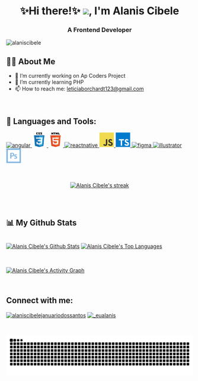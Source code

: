 <h1 align="center">✨Hi there!✨ <img src="https://raw.githubusercontent.com/MartinHeinz/MartinHeinz/master/wave.gif" width="30px">, I'm Alanis Cibele</h1>
<h3 align="center">A Frontend Developer</h3>

<p align="left"> <img src="https://komarev.com/ghpvc/?username=alaniscibele&label=Profile%20views&color=0e75b6&style=flat" alt="alaniscibele" /> </p>

## 🙋‍♂️ About Me
- 🔭 I’m currently working on Ap Coders Project
- 🌱 I’m currently learning PHP
- 📫 How to reach me: leticiaborchardt123@gmail.com

<br/>

## 🚀 Languages and Tools:
<p align="left"> <a href="https://angular.io" target="_blank"> <img src="https://angular.io/assets/images/logos/angular/angular.svg" alt="angular" width="40" height="40"/> </a><a href="https://www.w3schools.com/css/" target="_blank"> <img src="https://raw.githubusercontent.com/devicons/devicon/master/icons/css3/css3-original-wordmark.svg" alt="css3" width="40" height="40"/> </a> <a href="https://www.w3.org/html/" target="_blank"> <img src="https://raw.githubusercontent.com/devicons/devicon/master/icons/html5/html5-original-wordmark.svg" alt="html5" width="40" height="40"/> </a> <a href="https://reactnative.dev/" target="_blank"> <img src="https://reactnative.dev/img/header_logo.svg" alt="reactnative" width="40" height="40"/> </a><a href="https://developer.mozilla.org/en-US/docs/Web/JavaScript" target="_blank"> <img src="https://raw.githubusercontent.com/devicons/devicon/master/icons/javascript/javascript-original.svg" alt="javascript" width="40" height="40"/> </a><a href="https://www.typescriptlang.org/" target="_blank"> <img src="https://raw.githubusercontent.com/devicons/devicon/master/icons/typescript/typescript-original.svg" alt="typescript" width="40" height="40"/> </a><a href="https://www.figma.com/" target="_blank"> <img src="https://www.vectorlogo.zone/logos/figma/figma-icon.svg" alt="figma" width="40" height="40"/> </a><a href="https://www.adobe.com/in/products/illustrator.html" target="_blank"> <img src="https://www.vectorlogo.zone/logos/adobe_illustrator/adobe_illustrator-icon.svg" alt="illustrator" width="40" height="40"/> </a><a href="https://www.photoshop.com/en" target="_blank"> <img src="https://raw.githubusercontent.com/devicons/devicon/master/icons/photoshop/photoshop-line.svg" alt="photoshop" width="40" height="40"/> </a>
  
  
<br/>
<br/>
  
<!-- [![React Badge](https://img.shields.io/badge/-React-61DBFB?style=for-the-badge&labelColor=black&logo=react&logoColor=61DBFB)](#)  [![Javascript Badge](https://img.shields.io/badge/-Javascript-F0DB4F?style=for-the-badge&labelColor=black&logo=javascript&logoColor=F0DB4F)](#) [![Typescript Badge](https://img.shields.io/badge/-Typescript-007acc?style=for-the-badge&labelColor=black&logo=typescript&logoColor=007acc)](#) [![Nodejs Badge](https://img.shields.io/badge/-Nodejs-3C873A?style=for-the-badge&labelColor=black&logo=node.js&logoColor=3C873A)](#) [![GraphQL Badge](https://img.shields.io/badge/-GraphQl-e535ab?style=for-the-badge&labelColor=black&logo=node.js&logoColor=e535ab)](#) -->
<br/>

<p align="center">
    <a href="https://github.com/alaniscibele/github-readme-streak-stats">
        <img title="🔥 Get streak stats for your profile at git.io/streak-stats" alt="Alanis Cibele's streak" src="https://github-readme-streak-stats.herokuapp.com/?user=alaniscibele&theme=black-ice&hide_border=true&stroke=0000&background=060A0CD0"/>
    </a>
</p>
  <br/>
<br/>
  
  ## 📊 My Github Stats

  <br/>
    <a href="https://github.com/alaniscibele/github-readme-stats"><img alt="Alanis Cibele's Github Stats" src="https://github-readme-stats.vercel.app/api?username=alaniscibele&show_icons=true&count_private=true&theme=react&hide_border=true&bg_color=0D1117" /></a>
  <a href="https://github.com/alaniscibele/github-readme-stats"><img alt="Alanis Cibele's Top Languages" src="https://github-readme-stats.vercel.app/api/top-langs/?username=alaniscibele&langs_count=8&count_private=true&layout=compact&theme=react&hide_border=true&bg_color=0D1117" /></a>
  <br/>

<br/>
<br/>

<a href="https://github.com/alaniscibele/github-readme-activity-graph"><img alt="Alanis Cibele's Activity Graph" src="https://activity-graph.herokuapp.com/graph?username=alaniscibele&bg_color=0D1117&color=5BCDEC&line=5BCDEC&point=FFFFFF&hide_border=true" /></a>

<br/>

## Connect with me:</h3>
<p align="left">
<a href="https://linkedin.com/in/alaniscibelejanuariodossantos" target="blank"><img align="center" src="https://raw.githubusercontent.com/rahuldkjain/github-profile-readme-generator/master/src/images/icons/Social/linked-in-alt.svg" alt="alaniscibelejanuariodossantos" height="30" width="40" /></a>
  <a href="https://instagram.com/_eualanis" target="blank"><img align="center" src="https://raw.githubusercontent.com/rahuldkjain/github-profile-readme-generator/master/src/images/icons/Social/instagram.svg" alt="_eualanis" height="30" width="40" /></a>
</p>
</p>
<div>
  <a href="https://github.com/alaniscibele">
</div>
 <br>
  
  
  ![Snake animation](https://github.com/alaniscibele/alaniscibele/blob/output/github-contribution-grid-snake.svg)
